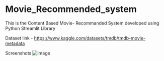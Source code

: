 # Movie_Recommended_system
This is the Content Based Movie- Recommanded System developed using Python Streamlit Library

Dataset link - https://www.kaggle.com/datasets/tmdb/tmdb-movie-metadata

Screenshots
![image](https://github.com/Kapcool12/Movie_Recommended_system/assets/94378669/7a521bb9-2404-4e44-aa40-ac2be9ac9149)


